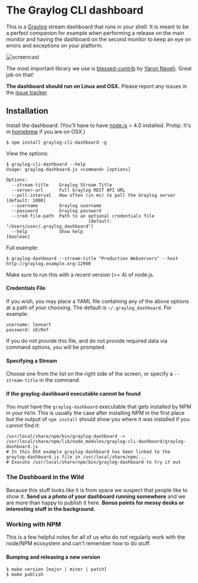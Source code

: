 # The Graylog CLI dashboard

This is a [Graylog](http://www.graylog.org/) stream dashboard that runs in your shell. It is meant to be a perfect companion for example
when performing a release on the main monitor and having the dashboard on the second monitor to keep an eye on errors and exceptions on
your platform.

![screencast](https://github.com/Graylog2/cli-dashboard/blob/master/screencast.gif)

The most important library we use is [blessed-contrib](https://github.com/yaronn/blessed-contrib)
by [Yaron Naveh](https://twitter.com/YaronNaveh). Great job on that!

**The dashboard should run on Linux and OSX.** Please report any issues in the [issue tracker](https://github.com/Graylog2/cli-dashboard/issues).

## Installation

Install the dashboard: (You'll have to have [node.js](http://nodejs.org/download/) > 4.0 installed.
Protip: It's in [homebrew](http://brew.sh) if you are on OSX.)

    $ npm install graylog-cli-dashboard -g

View the options:

    $ graylog-cli-dashboard --help
    Usage: graylog-dashboard.js <command> [options]

    Options:
      --stream-title    Graylog Stream Title
      --server-url      Full Graylog REST API URL
      --poll-interval   How often (in ms) to poll the Graylog server [default: 1000]
      --username        Graylog username
      --password        Graylog password
      --cred-file-path  Path to an optional credentials file
                                   [default: "/Users/user/.graylog_dashboard"]
      --help            Show help                                          [boolean]

Full example:

    $ graylog-dashboard --stream-title "Production Webservers" --host http://graylog.example.org:12900

Make sure to run this with a recent version (>= 4) of node.js.

#### Credentials File

If you wish, you may place a YAML file containing any of the above options at a path of your choosing.
The default is `~/.graylog_dashboard`. For example:

    username: lennart
    password: sEcReT

If you do not provide this file, and do not provide required data via command options, you will be prompted.

#### Specifying a Stream

Choose one from the list on the right side of the screen, or specify a `--stream-title` in the command.

#### If the graylog-dashboard executable cannot be found

You must have the `graylog-dashboard` executable that gets installed by NPM in your `PATH`. This is usually the case after installing
NPM in the first place but the output of `npm install` should show you where it was installed if you cannot find it:

    /usr/local/share/npm/bin/graylog-dashboard -> /usr/local/share/npm/lib/node_modules/graylog-cli-dashboard/graylog-dashboard.js
    # In this OSX example graylog-dashboard has been linked to the graylog-dashboard.js file in /usr/local/share/npm/...
    # Execute /usr/local/share/npm/bin/graylog-dashboard to try it out

### The Dashboard in the Wild

Because this stuff looks like it is from space we suspect that people like to show it. **Send us a photo of your dashboard running somewhere**
and we are more than happy to publish it here. **Bonus points for messy desks or interesting stuff in the background.**

### Working with NPM

This is a few helpful notes for all of us who do not regularly work with the node/NPM ecosystem and can't remember how to do stuff.

#### Bumping and releasing a new version

    $ make version [major | minor | patch]
    $ make publish
